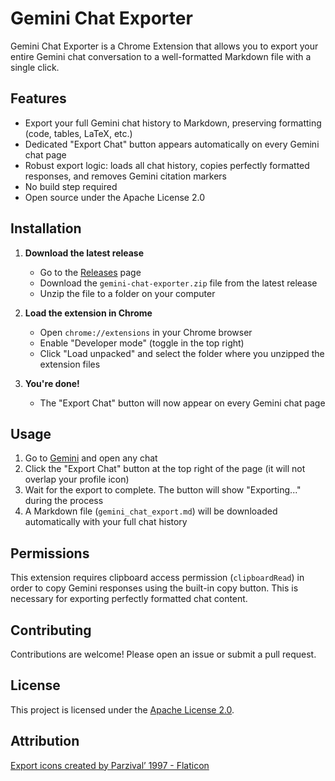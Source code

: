 # Gemini Chat Exporter

Gemini Chat Exporter is a Chrome Extension that allows you to export your entire Gemini chat conversation to a well-formatted Markdown file with a single click.

## Features

- Export your full Gemini chat history to Markdown, preserving formatting (code, tables, LaTeX, etc.)
- Dedicated "Export Chat" button appears automatically on every Gemini chat page
- Robust export logic: loads all chat history, copies perfectly formatted responses, and removes Gemini citation markers
- No build step required
- Open source under the Apache License 2.0

## Installation

1. **Download the latest release**
   - Go to the [Releases](https://github.com/amazingpaddy/gemini-chat-exporter/releases) page
   - Download the `gemini-chat-exporter.zip` file from the latest release
   - Unzip the file to a folder on your computer

2. **Load the extension in Chrome**
   - Open `chrome://extensions` in your Chrome browser
   - Enable "Developer mode" (toggle in the top right)
   - Click "Load unpacked" and select the folder where you unzipped the extension files

3. **You're done!**
   - The "Export Chat" button will now appear on every Gemini chat page

## Usage

1. Go to [Gemini](https://gemini.google.com/) and open any chat
2. Click the "Export Chat" button at the top right of the page (it will not overlap your profile icon)
3. Wait for the export to complete. The button will show "Exporting..." during the process
4. A Markdown file (`gemini_chat_export.md`) will be downloaded automatically with your full chat history

## Permissions

This extension requires clipboard access permission (`clipboardRead`) in order to copy Gemini responses using the built-in copy button. This is necessary for exporting perfectly formatted chat content.

## Contributing

Contributions are welcome! Please open an issue or submit a pull request.

## License

This project is licensed under the [Apache License 2.0](LICENSE).

## Attribution

<a href="https://www.flaticon.com/free-icons/export" title="export icons">Export icons created by Parzival’ 1997 - Flaticon</a>